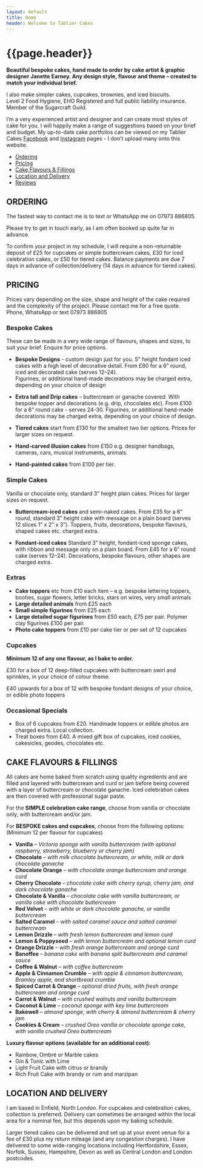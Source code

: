 ```yaml
---
layout: default
title: Home
header: Welcome to Tablier Cakes
---
```


# {{page.header}}

**Beautiful bespoke cakes, hand made to order by cake artist & graphic designer Janette Earney. Any design style, flavour and theme – created to match your individual brief.**

I also make simpler cakes, cupcakes, brownies, and iced biscuits.<br />
Level 2 Food Hygiene, EHO Registered and full public liability insurance. Member of the Sugarcraft Guild.

I’m a very experienced artist and designer and can create most styles of cake for you. I will happily make a range of suggestions based on your brief and budget. My up-to-date cake portfolios can be viewed on my Tablier Cakes [Facebook](http://facebook.com/TablierCakes) and [Instagram](http://instagram.com/tabliercakes) pages - I don’t upload many onto this website.

-   <a href="#ordering">Ordering</a>
-   <a href="#pricing">Pricing</a>
-   <a href="#flavours">Cake Flavours & Fillings</a>
-   <a href="#location">Location and Delivery</a>
-   [Reviews](reviews)

## <span id="ordering">ORDERING</span>

The fastest way to contact me is to text or WhatsApp me on 07973 886805. 

Please try to get in touch early, as I am often booked up quite far in advance.

To confirm your project in my schedule, I will require a non-returnable deposit of £25 for cupcakes or simple buttercream cakes, £30 for iced celebration cakes, or £50 for tiered cakes. Balance payments are due 7 days in advance of collection/delivery (14 days in advance for tiered cakes).

## <span id="pricing">PRICING</span>

Prices vary depending on the size, shape and height of the cake required and the complexity of the project. Please contact me for a free quote. Phone, WhatsApp or text 07973 886805 

### Bespoke Cakes

These can be made in a very wide range of flavours, shapes and sizes, to suit your brief. Enquire for price options.

-  **Bespoke Designs** - custom design just for you. 5" height fondant iced cakes with a high level of decorative detail. From £80 for a 6” round, iced and decorated cake (serves 12–24).<br />
Figurines, or additional hand-made decorations may be charged extra, depending on your choice of design 

-  **Extra tall and Drip cakes** – buttercream or ganache covered. With bespoke topper and decorations (e.g. drip, chocolates etc). From £100 for a 6” round cake - serves 24-30. Figurines, or additional hand-made decorations may be charged extra, depending on your choice of design.

-  **Tiered cakes** start from £130 for the smallest two tier options. Prices for larger sizes on request. 

-  **Hand-carved illusion cakes** from £150 e.g. designer handbags, cameras, cars, musical instruments, animals.

-  **Hand-painted cakes** from £100 per tier.

### Simple Cakes

Vanilla or chocolate only, standard 3” height plain cakes. Prices for larger sizes on request.

-  **Buttercream-iced cakes** and semi-naked cakes. 
From £35 for a 6” round, standard 3” height cake with message on a plain board (serves 12 slices 1” x 2” x 3”).
Toppers, fruits, decorations, bespoke flavours, shaped cakes etc. charged extra.

-  **Fondant-iced cakes**
Standard 3” height, fondant-iced sponge cakes, with ribbon and message only on a plain board. 
From £45 for a 6” round cake (serves 12–24). Decorations, bespoke flavours, other shapes are charged extra. 

### Extras

-  **Cake toppers** etc from £10 each item 
– e.g. bespoke lettering toppers, booties, sugar flowers, letter bricks, stars on wires, very small animals
-  **Large detailed animals** from £25 each
-  **Small simple figurines** from £25 each
-  **Large detailed sugar figurines** from £50 each, £75 per pair. Polymer clay figurines £100 per pair.
-  **Photo cake toppers** from £10 per cake tier or per set of 12 cupcakes

### Cupcakes

**Minimum 12 of any one flavour, as I bake to order.**

£30 for a box of 12 deep-filled cupcakes with buttercream swirl and sprinkles, in your choice of colour theme. 

£40 upwards for a box of 12 with bespoke fondant designs of your choice, or edible photo toppers

### Occasional Specials
 
-  Box of 6 cupcakes from £20. Handmade toppers or edible photos are charged extra. Local collection.
-  Treat boxes from £40. A mixed gift box of cupcakes, iced cookies, cakesicles, geodes, chocolates etc.

## <span id="flavours">CAKE FLAVOURS & FILLINGS</span>

All cakes are home baked from scratch using quality ingredients and are filled and layered with buttercream and curd or jam before being covered with a layer of buttercream or chocolate ganache. Iced celebration cakes are then covered with professional sugar paste.

For the **SIMPLE celebration cake range**, choose from vanilla or chocolate only, with buttercream and/or jam.

For **BESPOKE cakes and cupcakes**, choose from the following options:<br />(Minimum 12 per flavour for cupcakes)

-  **Vanilla** – *Victoria sponge with vanilla buttercream (with optional raspberry, strawberry, blueberry or cherry jam)*
-  **Chocolate** – *with milk chocolate buttercream, or white, milk or dark chocolate ganache* 
-  **Chocolate Orange** – *with chocolate orange buttercream and orange curd*
-  **Cherry Chocolate** – *chocolate cake with cherry syrup, cherry jam, and dark chocolate ganache*
-  **Chocolate & Vanilla** – *chocolate cake with vanilla buttercream, or vanilla cake with chocolate buttercream*
-  **Red Velvet** – *with white or dark chocolate ganache, or vanilla buttercream*
-  **Salted Caramel** – *with salted caramel sauce and salted caramel buttercream*
-  **Lemon Drizzle** – *with fresh lemon buttercream and lemon curd*
-  **Lemon & Poppyseed** – *with lemon buttercream and optional lemon curd*
-  **Orange Drizzle** – *with fresh orange buttercream and orange curd*
-  **Banoffee** – *banana cake with banana split buttercream and caramel sauce* 
-  **Coffee & Walnut** – *with coffee buttercream*
-  **Apple & Cinnamon Crumble** – *with apple & cinnamon buttercream, Bramley apple, and shortbread crumble*
-  **Spiced Carrot & Orange** – *optional dried fruits, with fresh orange buttercream and orange curd*
-  **Carrot & Walnut** – *with crushed walnuts and vanilla buttercream*
-  **Coconut & Lime** – *coconut sponge with key lime buttercream*
-  **Bakewell** – *almond sponge, with cherry & almond buttercream & cherry jam*
-  **Cookies & Cream** – *crushed Oreo vanilla or chocolate sponge cake, with vanilla crushed Oreo buttercream*

**Luxury flavour options (available for an additional cost):**
-  Rainbow, Ombré or Marble cakes
-  Gin & Tonic with Lime
-  Light Fruit Cake with citrus or brandy
-  Rich Fruit Cake with brandy or rum and marzipan

## <span id="location">LOCATION AND DELIVERY</span>

I am based in Enfield, North London. For cupcakes and celebration cakes, collection is preferred. Delivery can sometimes be arranged within the local area for a nominal fee, but this depends upon my baking schedule. 

Larger tiered cakes can be delivered and set up at your event venue for a fee of £30 plus my return mileage (and any congestion charges). I have delivered to some wide-ranging locations including Hertfordshire, Essex, Norfolk, Sussex, Hampshire, Devon as well as Central London and London postcodes.